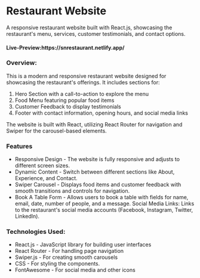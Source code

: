 <h1>Restaurant Website</h1>

A responsive restaurant website built with React.js, showcasing the restaurant's menu, services, customer testimonials, and contact options. 
<h4>Live-Preview:https://snrestaurant.netlify.app/ </h4>
<h3>Overview:</h3> 

This is a modern and responsive restaurant website designed for showcasing the restaurant's offerings.
It includes sections for:
<ol>
  <li>Hero Section with a call-to-action to explore the menu</li>
  <li>Food Menu featuring popular food items</li>
  <li>Customer Feedback to display testimonials </li>
  <li>Footer with contact information, opening hours, and social media links  </li>
</ol>

The website is built with React, utilizing React Router for navigation and Swiper for the carousel-based elements.

<h3>Features</h3> 

<ul>
  <li>Responsive Design - The website is fully responsive and adjusts to different screen sizes.</li>
  <li>Dynamic Content - Switch between different sections like About, Experience, and Contact.</li>
  <li>Swiper Carousel - Displays food items and customer feedback with smooth transitions and controls for navigation.</li>
  <li>Book A Table Form - Allows users to book a table with fields for name, email, date, number of people, and a message. Social Media Links: Links to the restaurant's social media accounts (Facebook, Instagram, Twitter, LinkedIn). </li>
</ul>

<h3>Technologies Used: </h3>

<ul>
  <li>React.js - JavaScript library for building user interfaces</li>
  <li>React Router - For handling page navigation</li>
  <li>Swiper.js - For creating smooth carousels </li>
  <li>CSS - For styling the components.</li>
  <li>FontAwesome - For social media and other icons</li>
</ul>
 
 

 
 



